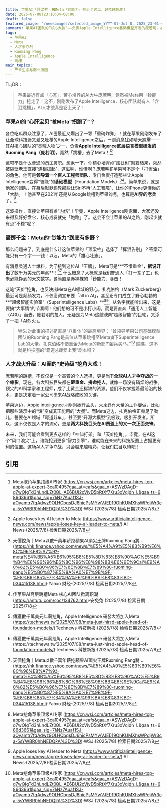 ```yaml
---
title: 苹果AI「顶梁柱」被Meta「钞能力」挖走？这瓜，越吃越刺激！
date: 2025-07-08T23:10:04+08:00
draft: false
featured_image: "/newsimages/selected_image_YYYY-07-Jul 8, 2025_23-01-47-150.jpg"
summary: 苹果AI团队的“核心大脑”——负责Apple Intelligence基础模型开发的庞若明，被Meta重金挖走，加入了其野心勃勃的“超级智能实验室”。这起天价挖角不仅让刚推出AI新功能的苹果“有点慌”，更揭示了科技巨头之间日益白热化的AI人才争夺战，预示着AI赛道上的竞争将愈发激烈。
tags: 
  - 苹果AI
  - Meta
  - 人才争夺战
  - Ruoming Pang
  - Apple Intelligence
  - 跳槽
main_topics: 
  - 产业生态与商业版图
---
```


TL;DR：
> 苹果最近有点「心塞」，苦心培养的AI大牛庞若明，竟然被Meta用「钞能力」挖走了！这不，刚刚发布了Apple Intelligence，核心团队就有人「含泪跳槽」，AI人才战真是卷上天了！

### 苹果AI的“心肝宝贝”被Meta“拐跑了”？

各位吃瓜群众注意了，AI圈最近又爆出了一颗「重磅炸弹」！就在苹果刚刚发布了让全球科技迷又爱又吐槽的Apple Intelligence之后，一则消息犹如晴天霹雳——其AI核心团队的“灵魂人物”之一，负责**Apple Intelligence底层语言模型研发的Ruoming Pang（庞若明）**，竟然「跳槽」去了Meta！[^1][^2]

这可不是什么普通的员工离职。想象一下，你精心培育的“摇钱树”刚要结果，突然被隔壁老王直接“连根拔起”，这滋味，谁懂啊？庞若明在苹果可不是个「打酱油」的角色，他可是**领导着一个百人工程师团队**，专门负责打造那些让Apple Intelligence变得“智能”的**基础模型**（Foundation Models）[^4][^5]。简单来说，就是他家的团队，在幕后默默调教那些让Siri不再“人工智障”、让你的iPhone更懂你的「大脑」！他甚至在2021年还是从Google跳槽到苹果的呢，也算是**AI界的老兵**了。[^3]

这波操作，直接让苹果有点“内伤”！毕竟，Apple Intelligence刚露面，大家还没来得及好好盘它，核心成员就先「跑路」了。这会不会让苹果的AI之路，刚起步就有点“不稳”呢？

### 豪掷千金：Meta的“钞能力”到底有多野？

那么问题来了，到底是什么让这位苹果的「顶梁柱」选择了「挥泪告别」？答案可能只有一个字——钱！以及，Meta的「雄心壮志」。

有消息灵通人士爆料，为了挖到这位AI「王牌」，Meta可是**“不惜重金”**，据说开出了**数千万美元的年薪**！[^3][^4] 什么概念？大概就是我们普通人「打一辈子工」也未必能挣到的天文数字。这简直是赤裸裸的「钞能力」暴击！

这笔“天价”挖角，也反映出Meta在AI领域的野心。扎克伯格（Mark Zuckerberg）最近可是频频发力，不仅高调宣布要「all in AI」，甚至还专门成立了野心勃勃的**“超级智能实验室”（Superintelligence Labs）**[^1][^2]。从名字就能听出来，这是要搞“大事情”的节奏啊！他们想的可不是小打小闹，而是要直奔「通用人工智能（AGI）」而去。庞若明的加入，无疑是为Meta这艘驶向“超级智能”的巨轮，又添了一把「AI烈火」。

> WSJ对此事的描述简直是“八卦体”的最高境界：
> “曾领导苹果公司基础模型团队的Ruoming Pang是首位从苹果跳槽至Meta旗下Superintelligence Lab的大佬。扎克伯格不惜重金为Meta的新部门招兵买马。”[^1]
> 瞧瞧，这不就是科技圈的“霸道总裁爱上我”剧本吗？

### 人才战火升级：AI圈的“史诗级”挖角大戏！

庞若明的跳槽，不仅仅是一个高管的个人选择，更是当下**全球AI人才争夺战的一个缩影**。现在，各大科技巨头都在**砸重金、拼命挖人**，就像一场没有硝烟的战争。顶尖的AI科学家和工程师，成了比黄金还稀缺的资源。他们不仅掌握着最前沿的技术，更是决定着一家公司未来AI战略成败的关键。

苹果这边，Apple Intelligence才刚刚掀开盖头，未来还有大量的工作要做，比如把那些演示中的“饼”变成真正能用的“大餐”。而Meta这边，扎克伯格正卯足了劲儿，誓要在AI领域「弯道超车」，甚至要“开源大模型”到极致，吸引开发者。所以，这不仅仅是人才的流动，更是**两大科技巨头在AI赛道上的又一次正面交锋**。

未来，我们可能会看到更多这样的「神仙打架」和「天价挖角」。毕竟，在AI这个“风口浪尖”上，谁能抢到更多“智力引擎”，谁就能在未来的科技版图上占据更有利的位置。这场AI人才争夺战，只会越来越精彩，让我们拭目以待吧！

## 引用
[^1]: Meta挖角苹果顶级AI专家 (https://cn.wsj.com/articles/meta-hires-top-apple-ai-expert-3ca10495?gaa_at=eafs&gaa_n=ASWzDAgD-q7wQIgTd3hLndLZt0QL_AE6BUi2cViyD5pRtXf7Xru3xVqjdn_L&gaa_ts=686d3661&gaa_sig=7hNz7Auaf1SJ-aOyamtr7fqAdwz9OLHCbqsDJ6hicPsMYwVJED19OhKUMXhsWPdjWr3ca-5sYWBR0hhNEDQRA%3D%3D)·WSJ·(2025/7/8)·检索日期2025/7/8
[^2]: Apple loses key AI leader to Meta (https://www.artificialintelligence-news.com/news/apple-loses-key-ai-leader-to-meta/)·AI News·(2025/7/8)·检索日期2025/7/8
[^3]: 傳獲數千萬美元年薪挖角，Apple Intelligence 研發大將加入Meta (https://technews.tw/2025/07/08/meta-just-hired-apple-head-of-foundation-models/)·Technews 科技新报·(2025/7/8)·检索日期2025/7/8
[^4]: 天價挖角｜Meta以數千萬年薪挖蘋果AI頂尖王牌Ruoming Pang將 ... (https://hk.finance.yahoo.com/news/%E5%A4%A9%E5%83%B9%E6%8C%96%E8%A7%92-meta%E4%BB%A5%E6%95%B8%E5%8D%83%E8%90%AC%E5%B9%B4%E8%96%96%E6%8C%96%E8%98%8B%E6%9E%9Cai%E9%A0%82%E5%B0%96%E7%8E%8B%E7%89%8C-ruoming-pang%E5%B0%87%E5%8A%A0%E7%9B%9F-%E8%B6%85%E7%B4%9A%E6%99%BA%E8%83%BD-034415138.html)·Yahoo 财经·(2025/7/8)·检索日期2025/7/8
[^5]: 传苹果AI高层跳槽Meta 核心AI团队掀离职潮 (https://antutu.com/doc/134762.htm)·安兔兔·(2025/7/8)·检索日期2025/7/8
